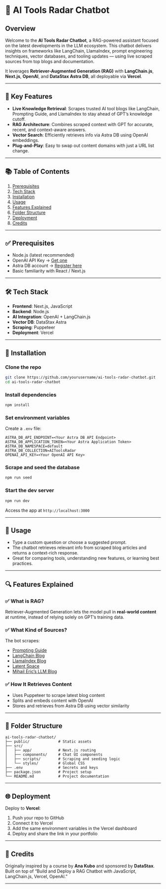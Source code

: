 
# 🧠 AI Tools Radar Chatbot

## Overview

Welcome to the **AI Tools Radar Chatbot**, a RAG-powered assistant focused on the latest developments in the LLM ecosystem. This chatbot delivers insights on frameworks like LangChain, LlamaIndex, prompt engineering techniques, vector databases, and tooling updates — using live scraped sources from top blogs and documentation.

It leverages **Retriever-Augmented Generation (RAG)** with **LangChain.js**, **Next.js**, **OpenAI**, and **DataStax Astra DB**, all deployable via **Vercel**.

---

## 🔑 Key Features

- **Live Knowledge Retrieval**: Scrapes trusted AI tool blogs like LangChain, Prompting Guide, and LlamaIndex to stay ahead of GPT’s knowledge cutoff.
- **RAG Architecture**: Combines scraped context with GPT for accurate, recent, and context-aware answers.
- **Vector Search**: Efficiently retrieves info via Astra DB using OpenAI embeddings.
- **Plug-and-Play**: Easy to swap out content domains with just a URL list change.

---

## 📚 Table of Contents

1. [Prerequisites](#prerequisites)  
2. [Tech Stack](#tech-stack)  
3. [Installation](#installation)  
4. [Usage](#usage)  
5. [Features Explained](#features-explained)  
6. [Folder Structure](#folder-structure)  
7. [Deployment](#deployment)  
8. [Credits](#credits)  

---

## ✅ Prerequisites

- Node.js (latest recommended)
- OpenAI API Key → [Get one](https://openai.com/)
- Astra DB account → [Register here](https://www.datastax.com/astra)
- Basic familiarity with React / Next.js

---

## 🛠️ Tech Stack

- **Frontend**: Next.js, JavaScript  
- **Backend**: Node.js  
- **AI Integration**: OpenAI + LangChain.js  
- **Vector DB**: DataStax Astra  
- **Scraping**: Puppeteer  
- **Deployment**: Vercel  

---

## 🚀 Installation

### Clone the repo

```bash
git clone https://github.com/yourusername/ai-tools-radar-chatbot.git
cd ai-tools-radar-chatbot
```

### Install dependencies

```bash
npm install
```

### Set environment variables

Create a `.env` file:

```env
ASTRA_DB_API_ENDPOINT=<Your Astra DB API Endpoint>
ASTRA_DB_APPLICATION_TOKEN=<Your Astra Application Token>
ASTRA_DB_NAMESPACE=default
ASTRA_DB_COLLECTION=AIToolsRadar
OPENAI_API_KEY=<Your OpenAI API Key>
```

### Scrape and seed the database

```bash
npm run seed
```

### Start the dev server

```bash
npm run dev
```

Access the app at `http://localhost:3000`

---

## 💬 Usage

- Type a custom question or choose a suggested prompt.
- The chatbot retrieves relevant info from scraped blog articles and returns a context-rich response.
- Great for comparing tools, understanding new features, or learning best practices.

---

## 🔍 Features Explained

### ✅ What is RAG?

Retriever-Augmented Generation lets the model pull in **real-world content** at runtime, instead of relying solely on GPT’s training data.

### ✅ What Kind of Sources?

The bot scrapes:

- [Prompting Guide](https://www.promptingguide.ai/introduction)  
- [LangChain Blog](https://blog.langchain.dev/)  
- [LlamaIndex Blog](https://llamaindex.ai/blog)  
- [Latent Space](https://www.latent.space/)  
- [Mihail Eric’s LLM Blog](https://www.mihaileric.com/posts/llm-developer-tools/)

### ✅ How It Retrieves Content

- Uses Puppeteer to scrape latest blog content
- Splits and embeds content with OpenAI
- Stores and retrieves from Astra DB using vector similarity

---

## 📁 Folder Structure

```
ai-tools-radar-chatbot/
├── public/             # Static assets
├── src/
│   ├── app/            # Next.js routing
│   ├── components/     # Chat UI components
│   ├── scripts/        # Scraping and seeding logic
│   └── styles/         # Global CSS
├── .env                # Secrets and keys
├── package.json        # Project setup
└── README.md           # Project documentation
```

---

## 🌐 Deployment

Deploy to **Vercel**:

1. Push your repo to GitHub  
2. Connect it to Vercel  
3. Add the same environment variables in the Vercel dashboard  
4. Deploy and share the link in your portfolio

---

## 🙏 Credits

Originally inspired by a course by **Ana Kubo** and sponsored by **DataStax**.  
Built on top of “Build and Deploy a RAG Chatbot with JavaScript, LangChain.js, Vercel, OpenAI.”  

---
